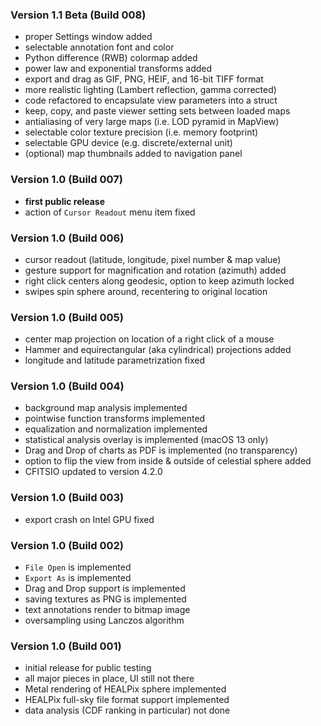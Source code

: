 ### Version 1.1 Beta (Build 008)

- proper Settings window added
- selectable annotation font and color
- Python difference (RWB) colormap added
- power law and exponential transforms added
- export and drag as GIF, PNG, HEIF, and 16-bit TIFF format
- more realistic lighting (Lambert reflection, gamma corrected)
- code refactored to encapsulate view parameters into a struct
- keep, copy, and paste viewer setting sets between loaded maps
- antialiasing of very large maps (i.e. LOD pyramid in MapView)
- selectable color texture precision (i.e. memory footprint)
- selectable GPU device (e.g. discrete/external unit)
- (optional) map thumbnails added to navigation panel

### Version 1.0 (Build 007)

- **first public release**
- action of `Cursor Readout` menu item fixed

### Version 1.0 (Build 006)

- cursor readout (latitude, longitude, pixel number & map value)
- gesture support for magnification and rotation (azimuth) added
- right click centers along geodesic, option to keep azimuth locked
- swipes spin sphere around, recentering to original location

### Version 1.0 (Build 005)

- center map projection on location of a right click of a mouse
- Hammer and equirectangular (aka cylindrical) projections added
- longitude and latitude parametrization fixed

### Version 1.0 (Build 004)

- background map analysis implemented
- pointwise function transforms implemented
- equalization and normalization implemented
- statistical analysis overlay is implemented (macOS 13 only)
- Drag and Drop of charts as PDF is implemented (no transparency)
- option to flip the view from inside & outside of celestial sphere added
- CFITSIO updated to version 4.2.0

### Version 1.0 (Build 003)

- export crash on Intel GPU fixed

### Version 1.0 (Build 002)

- `File Open` is implemented
- `Export As` is implemented
- Drag and Drop support is implemented
- saving textures as PNG is implemented
- text annotations render to bitmap image
- oversampling using Lanczos algorithm

### Version 1.0 (Build 001)

- initial release for public testing
- all major pieces in place, UI still not there
- Metal rendering of HEALPix sphere implemented
- HEALPix full-sky file format support implemented
- data analysis (CDF ranking in particular) not done
